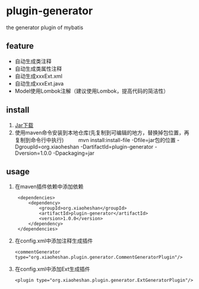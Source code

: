 # plugin-generator
the generator plugin of mybatis

## feature
* 自动生成类注释
* 自动生成类属性注释
* 自动生成xxxExt.xml
* 自动生成xxxExt.java
* Model使用Lombok注解（建议使用Lombok，提高代码的简洁性）

## install
1. [Jar下载](https://github.com/dartick/plugin-generator/releases/download/1.0.0/plugin-generator-1.0.0.jar)
2. 使用maven命令安装到本地仓库(先复制到可编辑的地方，替换掉包位置，再复制到命令行中执行)
   
        mvn install:install-file -Dfile=jar包的位置  -DgroupId=org.xiaoheshan  -DartifactId=plugin-generator  -Dversion=1.0.0  -Dpackaging=jar

## usage
1. 在maven插件依赖中添加依赖

        <dependencies>
            <dependency>
                <groupId>org.xiaoheshan</groupId>
                <artifactId>plugin-generator</artifactId>
                <version>1.0.0</version>
            </dependency>
        </dependencies>
                      
2. 在config.xml中添加注释生成插件

       <commentGenerator type="org.xiaoheshan.plugin.generator.CommentGeneratorPlugin"/>

3. 在config.xml中添加Ext生成插件

       <plugin type="org.xiaoheshan.plugin.generator.ExtGeneratorPlugin"/>

